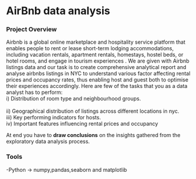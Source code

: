 # AirBnb data analysis

### Project Overview

Airbnb is a global online marketplace and hospitality service platform that enables people to rent or lease short-term lodging accommodations, including vacation rentals, apartment rentals, homestays, hostel beds, or hotel rooms, and engage in tourism experiences .
We are given with Airbnb listings data and our task is to create comprehensive analytical report and analyse airbnbs listings in NYC to understand various factor affecting rental prices and occupancy rates, thus enabling host and guest both to optimise their experiences accordingly. Here are few of the tasks that you as a data analyst has to perform:<br>
i)	 Distribution of room type and neighbourhood groups.<br><br>
ii)	 Geographical distribution of listings across different locations in nyc.<br>
iii) Key performing indicators for hosts.<br>
iv)	 Important features influencing rental prices and occupancy

At end you have to **draw conclusions** on the insights gathered from the exploratory data analysis process.
### Tools
-Python -> numpy,pandas,seaborn and matplotlib

